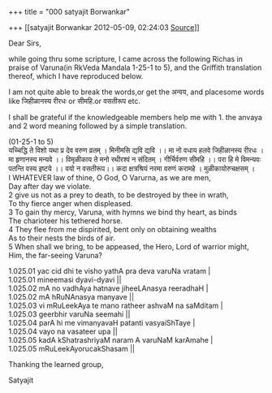 +++
title = "000 satyajit Borwankar"

+++
[[satyajit Borwankar	2012-05-09, 02:24:03 [Source](https://groups.google.com/g/samskrita/c/1CXIcOzk3uQ)]]



Dear Sirs,



while going thru some scripture, I came across the following Richas in praise of Varuna(in RkVeda Mandala 1-25-1 to 5), and the Griffith translation thereof, which I have reproduced below.



I am not quite able to break the words,or get the अन्वय, and placesome words like जिहीळानस्य रीरधः or सीमहि.or वसतीरूप etc.



I shall be grateful if the knowledgeable members help me with 1. the anvaya and 2 word meaning followed by a simple translation.





(01-25-1 to 5)  
यच्चिद्धि ते विशो यथा प्र देव वरुण व्रतम् । मिनीमसि द्यवि द्यवि ।। मा नो वधाय हलवे जिहीळानस्य रीरधः । मा हृणानस्य मन्यवे ।। विमृळीकाय ते मनो रथीरश्वं न संदितम् । गीर्भिर्वरुण सीमहि ।। परा हि मे विमन्यवः पतन्ति वस्य इष्टये ।। वयो न वसतीरूप।। कदा क्षत्रश्रियं नरमा वरुणं करामहे । मुळीकायोरुचक्षसम् ।  
I WHATEVER law of thine, O God, O Varurna, as we are men,  
Day after day we violate.  
2 give us not as a prey to death, to be destroyed by thee in wrath,  
To thy fierce anger when displeased.  
3 To gain thy mercy, Varuna, with hymns we bind thy heart, as binds  
The charioteer his tethered horse.  
4 They flee from me dispirited, bent only on obtaining wealths  
As to their nests the birds of air.  
5 When shall we bring, to be appeased, the Hero, Lord of warrior might,  
Him, the far-seeing Varuna?

1.025.01 yac cid dhi te visho yathA pra deva varuNa vratam \|  
1.025.01 mineemasi dyavi-dyavi \|\|  
1.025.02 mA no vadhAya hatnave jiheeLAnasya reeradhaH \|  
1.025.02 mA hRuNAnasya manyave \|\|  
1.025.03 vi mRuLeekAya te mano ratheer ashvaM na saMditam \|  
1.025.03 geerbhir varuNa seemahi \|\|  
1.025.04 parA hi me vimanyavaH patanti vasyaiShTaye \|  
1.025.04 vayo na vasateer upa \|\|  
1.025.05 kadA kShatrashriyaM naram A varuNaM karAmahe \|  
1.025.05 mRuLeekAyorucakShasam \|\|  

Thanking the learned group,

Satyajit

